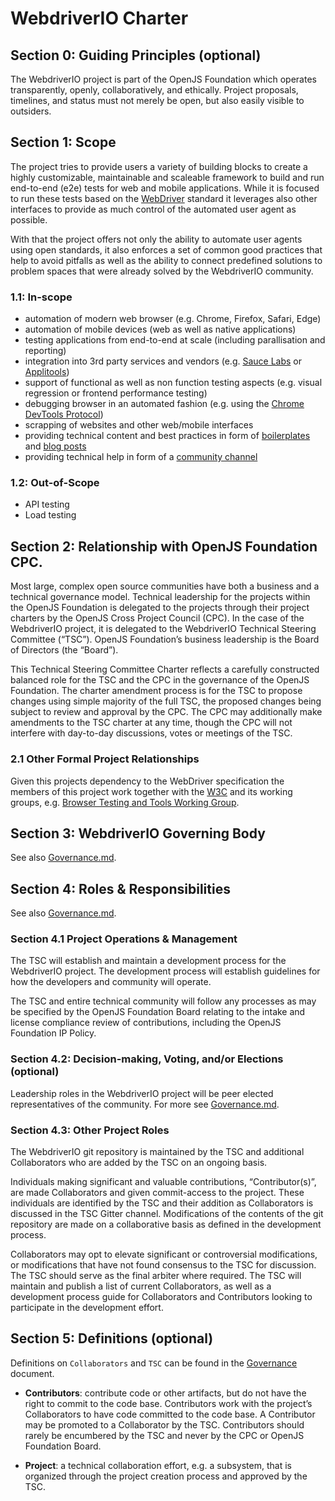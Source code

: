 # WebdriverIO Charter

## Section 0: Guiding Principles (optional)

The WebdriverIO project is part of the OpenJS Foundation which operates transparently, openly, collaboratively, and ethically. Project proposals, timelines, and status must not merely be open, but also easily visible to outsiders.

## Section 1: Scope

The project tries to provide users a variety of building blocks to create a highly customizable, maintainable and scaleable framework to build and run end-to-end (e2e) tests for web and mobile applications. While it is focused to run these tests based on the [WebDriver](https://w3c.github.io/webdriver/) standard it leverages also other interfaces to provide as much control of the automated user agent as possible.

With that the project offers not only the ability to automate user agents using open standards, it also enforces a set of common good practices that help to avoid pitfalls as well as the ability to connect predefined solutions to problem spaces that were already solved by the WebdriverIO community.

### 1.1: In-scope

- automation of modern web browser (e.g. Chrome, Firefox, Safari, Edge)
- automation of mobile devices (web as well as native applications)
- testing applications from end-to-end at scale (including parallisation and reporting)
- integration into 3rd party services and vendors (e.g. [Sauce Labs](https://saucelabs.com/) or [Applitools](https://applitools.com/))
- support of functional as well as non function testing aspects (e.g. visual regression or frontend performance testing)
- debugging browser in an automated fashion (e.g. using the [Chrome DevTools Protocol](https://chromedevtools.github.io/devtools-protocol/))
- scrapping of websites and other web/mobile interfaces
- providing technical content and best practices in form of [boilerplates](https://webdriver.io/) and [blog posts](https://webdriver.io/blog/)
- providing technical help in form of a [community channel](https://gitter.im/webdriverio/webdriverio)

### 1.2: Out-of-Scope

- API testing
- Load testing

## Section 2: Relationship with OpenJS Foundation CPC.

Most large, complex open source communities have both a business and a technical governance model. Technical leadership for the projects within the OpenJS Foundation is delegated to the projects through their project charters by the OpenJS Cross Project Council (CPC). In the case of the WebdriverIO project, it is delegated to the WebdriverIO Technical Steering Committee (“TSC”). OpenJS Foundation’s business leadership is the Board of Directors (the “Board”).

This Technical Steering Committee Charter reflects a carefully constructed balanced role for the TSC and the CPC in the governance of the OpenJS Foundation. The charter amendment process is for the TSC to propose changes using simple majority of the full TSC, the proposed changes being subject to review and approval by the CPC. The CPC may additionally make amendments to the TSC charter at any time, though the CPC will not interfere with day-to-day discussions, votes or meetings of the TSC.

### 2.1 Other Formal Project Relationships

Given this projects dependency to the WebDriver specification the members of this project work together with the [W3C](https://www.w3.org/) and its working groups, e.g. [Browser Testing and Tools Working Group](https://www.w3.org/testing/browser/).

## Section 3: WebdriverIO Governing Body

See also [Governance.md](/GOVERNANCE.md).

## Section 4: Roles & Responsibilities

See also [Governance.md](/GOVERNANCE.md).

### Section 4.1 Project Operations & Management

The TSC will establish and maintain a development process for the WebdriverIO project. The development process will establish guidelines for how the developers and community will operate.

The TSC and entire technical community will follow any processes as may be specified by the OpenJS Foundation Board relating to the intake and license compliance review of contributions, including the OpenJS Foundation IP Policy.

### Section 4.2: Decision-making, Voting, and/or Elections (optional)

Leadership roles in the WebdriverIO project will be peer elected representatives of the community. For more see [Governance.md](/GOVERNANCE.md).

### Section 4.3: Other Project Roles

The WebdriverIO git repository is maintained by the TSC and additional Collaborators who are added by the TSC on an ongoing basis.

Individuals making significant and valuable contributions, “Contributor(s)”, are made Collaborators and given commit-access to the project. These individuals are identified by the TSC and their addition as Collaborators is discussed in the TSC Gitter channel. Modifications of the contents of the git repository are made on a collaborative basis as defined in the development process.

Collaborators may opt to elevate significant or controversial modifications, or modifications that have not found consensus to the TSC for discussion. The TSC should serve as the final arbiter where required. The TSC will maintain and publish a list of current Collaborators, as well as a development process guide for Collaborators and Contributors looking to participate in the development effort.

## Section 5: Definitions (optional)

Definitions on `Collaborators` and `TSC` can be found in the [Governance](/GOVERNANCE.md) document.

* **Contributors**: contribute code or other artifacts, but do not have the right to commit to the code base. Contributors work with the project’s Collaborators to have code committed to the code base. A Contributor may be promoted to a Collaborator by the TSC. Contributors should rarely be encumbered by the TSC and never by the CPC or OpenJS Foundation Board.

* **Project**: a technical collaboration effort, e.g. a subsystem, that is organized through the project creation process and approved by the TSC.
